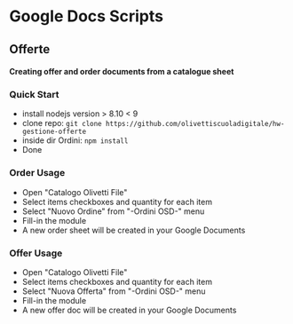 # Google Docs Scripts

## Offerte
#### Creating offer and order documents from a catalogue sheet

### Quick Start

- install nodejs version > 8.10 < 9 
- clone repo: `git clone https://github.com/olivettiscuoladigitale/hw-gestione-offerte` 
- inside dir Ordini: `npm install` 
- Done

### Order Usage 

- Open "Catalogo Olivetti File"
- Select items checkboxes and quantity for each item
- Select "Nuovo Ordine" from "-Ordini OSD-" menu
- Fill-in the module
- A new order sheet will be created in your Google Documents

### Offer Usage 

- Open "Catalogo Olivetti File"
- Select items checkboxes and quantity for each item
- Select "Nuova Offerta" from "-Ordini OSD-" menu
- Fill-in the module
- A new offer doc  will be created in your Google Documents

